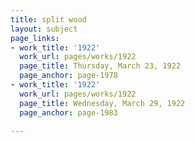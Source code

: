 ```yaml
---
title: split wood
layout: subject
page_links:
- work_title: '1922'
  work_url: pages/works/1922
  page_title: Thursday, March 23, 1922
  page_anchor: page-1978
- work_title: '1922'
  work_url: pages/works/1922
  page_title: Wednesday, March 29, 1922
  page_anchor: page-1983

---
```

